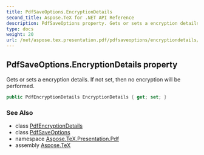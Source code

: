 ```yaml
---
title: PdfSaveOptions.EncryptionDetails
second_title: Aspose.TeX for .NET API Reference
description: PdfSaveOptions property. Gets or sets a encryption details. If not set then no encryption will be performed
type: docs
weight: 20
url: /net/aspose.tex.presentation.pdf/pdfsaveoptions/encryptiondetails/
---
```

## PdfSaveOptions.EncryptionDetails property

Gets or sets a encryption details. If not set, then no encryption will be performed.

```csharp
public PdfEncryptionDetails EncryptionDetails { get; set; }
```

### See Also

* class [PdfEncryptionDetails](../../pdfencryptiondetails/)
* class [PdfSaveOptions](../)
* namespace [Aspose.TeX.Presentation.Pdf](../../pdfsaveoptions/)
* assembly [Aspose.TeX](../../../)


